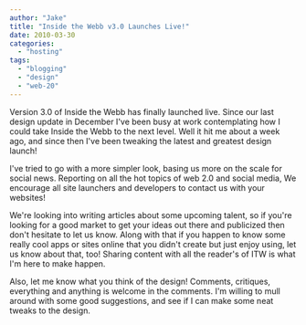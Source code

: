 ```yaml
---
author: "Jake"
title: "Inside the Webb v3.0 Launches Live!"
date: 2010-03-30
categories: 
  - "hosting"
tags: 
  - "blogging"
  - "design"
  - "web-20"
---
```


Version 3.0 of Inside the Webb has finally launched live. Since our last design update in December I've been busy at work contemplating how I could take Inside the Webb to the next level. Well it hit me about a week ago, and since then I've been tweaking the latest and greatest design launch!

<!--more-->

I've tried to go with a more simpler look, basing us more on the scale for social news. Reporting on all the hot topics of web 2.0 and social media, We encourage all site launchers and developers to contact us with your websites!

We're looking into writing articles about some upcoming talent, so if you're looking for a good market to get your ideas out there and publicized then don't hesitate to let us know. Along with that if you happen to know some really cool apps or sites online that you didn't create but just enjoy using, let us know about that, too! Sharing content with all the reader's of ITW is what I'm here to make happen.

Also, let me know what you think of the design! Comments, critiques, everything and anything is welcome in the comments. I'm willing to mull around with some good suggestions, and see if I can make some neat tweaks to the design.
